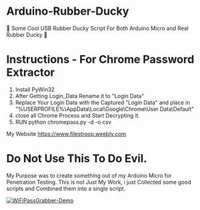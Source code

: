 # Arduino-Rubber-Ducky
🐤  Some Cool USB Rubber Ducky Script For Both Arduino Micro and Real Rubber Ducky 🐥

# Instructions - For Chrome Password Extractor
 1. Install PyWin32
 2. After Getting Login_Data Rename it to "Login Data"
 3. Replace Your Login Data with the Captured "Login Data" and place in "%USERPROFILE%\AppData\Local\Google\Chrome\User Data\Default"
 4. close all Chrome Process and Start Decrypting it.
 5. RUN python chromepass.py -d -o csv
  
  My Website https://www.filestroop.weebly.com
# Do Not Use This To Do Evil.
  My Purpose was to create something out of my Arduino Micro for Penetration Testing.
  This is not Just My Work, i just Collected some good scripts and Combined them into a single script.
  
 [![WiFiPassGrabber-Demo](https://i.ytimg.com/vi/-Dieqo0c-hQ/hqdefault.jpg)](https://www.youtube.com/watch?v=-Dieqo0c-hQ)



